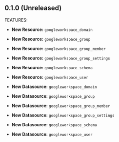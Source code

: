 ## 0.1.0 (Unreleased)

FEATURES:

* **New Resource:** `googleworkspace_domain`
* **New Resource:** `googleworkspace_group`
* **New Resource:** `googleworkspace_group_member`
* **New Resource:** `googleworkspace_group_settings`
* **New Resource:** `googleworkspace_schema`
* **New Resource:** `googleworkspace_user`

* **New Datasource:**   `googleworkspace_domain`
* **New Datasource:**   `googleworkspace_group`
* **New Datasource:**   `googleworkspace_group_member`
* **New Datasource:**   `googleworkspace_group_settings`
* **New Datasource:**   `googleworkspace_schema`
* **New Datasource:**   `googleworkspace_user`
